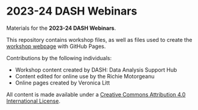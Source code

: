 # 2023-24 DASH Webinars

Materials for the **2023-24 DASH Webinars**.

This repository contains workshop files, as well as files used to create the [workshop webpage](https://scds.github.io/dash23-24) with GitHub Pages.   

Contributions by the following individuals: 
- Workshop content created by DASH: Data Analysis Support Hub
- Content edited for online use by the Richie Motorgeanu
- Online pages created by Veronica Litt
  
All content is made available under a [Creative Commons Attribution 4.0 International License](https://creativecommons.org/licenses/by/4.0/). 

